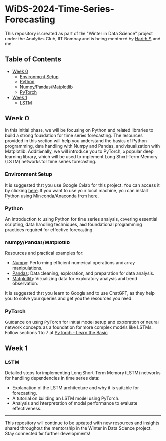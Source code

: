 # WiDS-2024-Time-Series-Forecasting

This repository is created as part of the "Winter in Data Science" project under the Analytics Club, IIT Bombay and is being mentored by [Harith S](https://github.com/harith-s) and me.

## Table of Contents

- [Week 0](#week-0)
  - [Environment Setup](#env-setup)
  - [Python](#python)
  - [Numpy/Pandas/Matplotlib](#numpy-pandas-matplotlib)
  - [PyTorch](#pytorch)
- [Week 1](#week-1)
  - [LSTM](#lstm)

## Week 0

In this initial phase, we will be focusing on Python and related libraries to build a strong foundation for time series forecasting. The resources provided in this section will help you understand the basics of Python programming, data handling with Numpy and Pandas, and visualization with Matplotlib. Additionally, we will introduce you to PyTorch, a popular deep learning library, which will be used to implement Long Short-Term Memory (LSTM) networks for time series forecasting.

### Environment Setup

It is suggested that you use Google Colab for this project. You can access it by clicking [here](https://colab.research.google.com/). If you want to use your local machine, you can install Python using Miniconda/Anaconda from [here](https://www.anaconda.com/download/success).

### Python

An introduction to using Python for time series analysis, covering essential scripting, data handling techniques, and foundational programming practices required for effective forecasting.

### Numpy/Pandas/Matplotlib

Resources and practical examples for:

- [Numpy](https://numpy.org/doc/stable/user/quickstart.html): Performing efficient numerical operations and array manipulations.
- [Pandas](https://pandas.pydata.org/pandas-docs/stable/user_guide/10min.html): Data cleaning, exploration, and preparation for data analysis.
- [Matplotlib](https://matplotlib.org/stable/users/explain/quick_start.html): Visualizing data for exploratory analysis and trend observation.

It is suggested that you learn to Google and to use ChatGPT, as they help you to solve your queries and get you the resources you need.

### PyTorch

Guidance on using PyTorch for initial model setup and exploration of neural network concepts as a foundation for more complex models like LSTMs.
Follow sections 1 to 7 at [PyTorch - Learn the Basic](https://pytorch.org/tutorials/beginner/basics/intro.html)

## Week 1

### LSTM

Detailed steps for implementing Long Short-Term Memory (LSTM) networks for handling dependencies in time series data:

- Explanation of the LSTM architecture and why it is suitable for forecasting.
- A tutorial on building an LSTM model using PyTorch.
- Analysis and interpretation of model performance to evaluate effectiveness.

---

This repository will continue to be updated with new resources and insights shared throughout the mentorship in the Winter in Data Science project. Stay connected for further developments!
